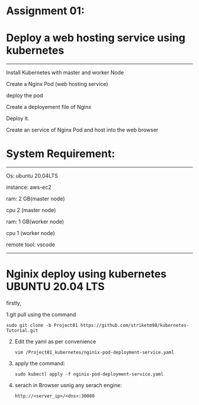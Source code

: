 # Assignment 01:

# Deploy a web hosting service using kubernetes
************************************************************************************************************

Install Kubernetes with master and worker Node

Create a Nginx Pod  (web hosting service)

deploy the pod 

Create a deployement file of Nginx

Deploy it. 

Create an service of Nginx Pod and host into the web browser  
 
# System Requirement:
************************************************************************************************************

Os: ubuntu 20.04LTS

instance: aws-ec2


ram: 2 GB(master node)

cpu  2 (master node)

ram: 1 GB(worker node)

cpu  1 (worker node)

remote tool: vscode  

****************************************************************************************************************************

# Nginix deploy using kubernetes UBUNTU 20.04 LTS

firstly,
   
   1.git pull using the command 
         
    sudo git clone -b Project01 https://github.com/striketm98/kubernetes-Tutorial.git 
   
   2. Edit the yaml as per convenience
      
      `vim /Project01_kubernetes/nginix-pod-deployment-service.yaml`
   
   3. apply the command: 
      
      `sudo kubectl apply -f nginix-pod-deployment-service.yaml`
      
   4. serach in Browser usnig any serach engine: 
      
      `http://<server_ip>/<dns>:30080` 
        





   
